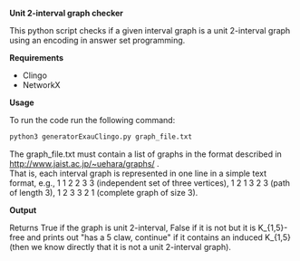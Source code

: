 **Unit 2-interval graph checker**  

This python script checks if a given interval graph is a unit 2-interval graph using an encoding in answer set programming.

**Requirements**  

- Clingo
- NetworkX

**Usage**  

To run the code run the following command:

```bash
python3 generatorExauClingo.py graph_file.txt
```

The graph_file.txt must contain a list of graphs in the format described in http://www.jaist.ac.jp/~uehara/graphs/ .  
That is, each interval graph is represented in one line in a simple text format, e.g., 1 1 2 2 3 3 (independent set of three vertices), 1 2 1 3 2 3 (path of length 3), 1 2 3 3 2 1 (complete graph of size 3). 

**Output**  

Returns True if the graph is unit 2-interval, False if it is not but it is K_{1,5}-free and prints out "has a 5 claw, continue" if it contains an induced K_{1,5} (then we know directly that it is not a unit 2-interval graph). 

